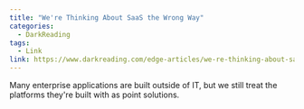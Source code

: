 ```yaml
---
title: "We're Thinking About SaaS the Wrong Way"
categories:
  - DarkReading
tags:
  - Link
link: https://www.darkreading.com/edge-articles/we-re-thinking-about-saas-the-wrong-way
---
```


Many enterprise applications are built outside of IT, but we still treat the platforms they're built with as point solutions.
